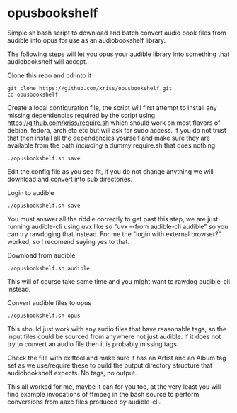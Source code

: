 # opusbookshelf

Simpleish bash script to download and batch convert audio book files 
from audible into opus for use as an audiobookshelf library.


The following steps will let you opus your audible library into 
something that audiobookshelf will accept.

Clone this repo and cd into it

	git clone https://github.com/xriss/opusbookshelf.git
	cd opusbookshelf

Create a local configuration file, the script will first attempt to 
install any missing dependencies required by the script using 
https://github.com/xriss/require.sh which should work on most flavors 
of debian, fedora, arch etc etc but will ask for sudo access. If you do 
not trust that then install all the dependencies yourself and make sure 
they are available from the path *including* a dummy require.sh that 
does nothing.

	./opusbookshelf.sh save
	
Edit the config file as you see fit, if you do not change anything we 
will download and convert into sub directories.

Login to audible

	./opusbookshelf.sh save

You must answer all the riddle correctly to get past this step, we are 
just running audible-cli using uvx like so "uvx --from audible-cli 
audible" so you can try rawdoging that instead. For me the "login with 
external browser?" worked, so I recomend saying yes to that.

Download from audible

	./opusbookshelf.sh audible
	
This will of course take some time and you might want to rawdog 
audible-cli instead.

Convert audible files to opus

	./opusbookshelf.sh opus

This should just work with any audio files that have reasonable tags, 
so the input files could be sourced from anywhere not just audible. If 
it does not try to convert an audio file then it is probably missing 
tags.

Check the file with exiftool and make sure it has an Artist and an 
Album tag set as we use/require these to build the output directory 
structure that audiobookshelf expects. No tags, no output.

This all worked for me, maybe it can for you too, at the very least you 
will find example invocations of ffmpeg in the bash source to perform 
conversions from aaxc files produced by audible-cli.

